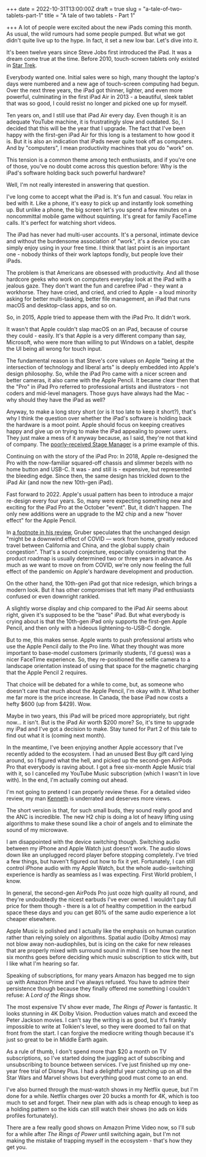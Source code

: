 +++
date = 2022-10-31T13:00:00Z
draft = true
slug = "a-tale-of-two-tablets-part-1"
title = "A tale of two tablets - Part 1"

+++
A lot of people were excited about the new iPads coming this month. As usual, the wild rumours had some people pumped. But what we got didn't quite live up to the hype. In fact, it set a new low bar. Let's dive into it.

It's been twelve years since Steve Jobs first introduced the iPad. It was a dream come true at the time. Before 2010, touch-screen tablets only existed in [Star Trek](https://youtu.be/yVqHoGKQXLI).

Everybody wanted one. Initial sales were so high, many thought the laptop's days were numbered and a new age of touch-screen computing had begun. Over the next three years, the iPad got thinner, lighter, and even more powerful, culminating in the first iPad Air  in 2013 - a beautiful, sleek tablet that was so good, I could resist no longer and picked one up for myself.

Ten years on, and I still use that iPad Air every day. Even though it is an adequate YouTube machine, it is frustratingly slow and outdated. So, I decided that this will be the year that I upgrade. The fact that I've been happy with the first-gen iPad Air for this long is a testament to how good it is. But it is also an indication that iPads never quite took off as computers. And by "computers", I mean productivity machines that you do "work" on.

This tension is a common theme among tech enthusiasts, and if you're one of those, you've no doubt come across this question before: Why is the iPad's software holding back such powerful hardware?

Well, I'm not really interested in answering that question.

<!--more-->

I've long come to accept what the iPad is. It's fun and casual. You relax in bed with it. Like a phone, it's easy to pick up and instantly look something up. But unlike a phone, the big screen let's you spend a few minutes on a noncommittal mobile game without squinting. It's great for family FaceTime calls. It's perfect for watching short videos.

The iPad has never had multi-user accounts. It's a personal, intimate device and without the  burdensome association of "work", it's a device you can simply enjoy using in your free time. I think that last point is an important one - nobody thinks of their work laptops fondly, but people love their iPads.

The problem is that Americans are obsessed with productivity. And all those hardcore geeks who work on computers everyday look at the iPad with a jealous gaze. They don't want the fun and carefree iPad - they want a workhorse. They have cried, and cried, and cried to Apple - a loud minority asking for better multi-tasking, better file management, an iPad that runs macOS and desktop-class apps, and so on.

So, in 2015, Apple tried to appease them with the iPad Pro. It didn't work.

It wasn't that Apple couldn't slap macOS on an iPad, because of course they could - easily. It's that Apple is a very different company than say, Microsoft, who were more than willing to put Windows on a tablet, despite the UI being all wrong for touch input.

The fundamental reason is that Steve's core values on Apple "being at the intersection of technology and liberal arts" is deeply embedded into Apple's design philosophy. So, while the iPad Pro came with a nicer screen and better cameras, it also came with the Apple Pencil. It became clear then that the "Pro" in iPad Pro referred to professional artists and illustrators - not coders and mid-level managers. Those guys have always had the Mac - why should they have the iPad as well?

Anyway, to make a long story short (or is it too late to keep it short?), that's why I think the question over whether the iPad's software is holding back the hardware is a moot point. Apple should focus on keeping creatives happy and give up on trying to make the iPad appealing to power users. They just make a mess of it anyway because, as I said, they're not that kind of company. The [poorly-received Stage Manager](https://www.macrumors.com/2022/10/25/stage-manager-criticized-as-ipados-16-released/) is a prime example of this.

Continuing on with the story of the iPad Pro: In 2018, Apple re-designed the Pro with the now-familiar squared-off chassis and slimmer bezels with no home button and USB-C. It was - and still is - expensive, but represented the bleeding edge. Since then, the same design has trickled down to the iPad Air (and now the new 10th-gen iPad).

Fast forward to 2022. Apple's usual pattern has been to introduce a major re-design every four years. So, many were expecting something new and exciting for the iPad Pro at the October "event". But, it didn't happen. The only new additions were an upgrade to the M2 chip and a new "hover effect" for the Apple Pencil.

In [a footnote in his review](https://daringfireball.net/2022/10/the_2022_ipad#fn1-2022-10-26), Gruber speculates that the unchanged design "might be a downwind effect of COVID — work from home, greatly reduced travel between California and China, and the global supply chain congestion". That's a sound conjecture, especially considering that the product roadmap is usually determined two or three years in advance. As much as we want to move on from COVID, we're only now feeling the full effect of the pandemic on Apple's hardware development and production.

On the other hand, the 10th-gen iPad got that nice redesign, which brings a modern look. But it has other compromises that left many iPad enthusiasts confused or even downright rankled.

A slightly worse display and chip compared to the iPad Air seems about right, given it's supposed to be the "base" iPad. But what everybody is crying about is that the 10th-gen iPad only supports the first-gen Apple Pencil, and then only with a hideous lightening-to-USB-C dongle.

But to me, this makes sense. Apple wants to push professional artists who use the Apple Pencil daily to the Pro line. What they thought was more important to base-model customers (primarily students, I'd guess) was a nicer FaceTime experience. So, they re-positioned the selfie camera to a landscape orientation instead of using that space for the magnetic charging that the Apple Pencil 2 requires.

That choice will be debated for a while to come, but, as someone who doesn't care that much about the Apple Pencil, I'm okay with it. What bother me far more is the price increase. In Canada, the base iPad now costs a hefty $600 (up from $429). Wow.

Maybe in two years, this iPad will be priced more appropriately, but right now... it isn't. But is the iPad Air worth $200 more? So, it's time to upgrade my iPad and I've got a decision to make. Stay tuned for Part 2 of this tale to find out what it is (coming next month).

In the meantime, I've been enjoying another Apple accessory that I've recently added to the ecosystem. I had an unused Best Buy gift card lying around, so I figured what the hell, and picked up the second-gen AirPods Pro that everybody is raving about. I got a free six-month Apple Music trial with it, so I cancelled my YouTube Music subscription (which I wasn't in love with). In the end, I'm actually coming out ahead.

I'm not going to pretend I can properly review these. For a detailed video review, my man [Kenneth](https://youtu.be/q7DhG4pHwho) is underrated and deserves more views.

The short version is that, for such small buds, they sound really good and the ANC is incredible. The new H2 chip is doing a lot of heavy lifting using algorithms to make these sound like a choir of angels and to eliminate the sound of my microwave.

I am disappointed with the device switching though. Switching audio between my iPhone and Apple Watch just doesn't work. The audio slows down like an unplugged record player before stopping completely. I've tried a few things, but haven't figured out how to fix it yet. Fortunately, I can still control iPhone audio with my Apple Watch, but the whole audio-switching experience is hardly as seamless as I was expecting. First World problem, I know.

In general, the second-gen AirPods Pro just ooze high quality all round, and they're undoubtedly the nicest earbuds I've ever owned. I wouldn't pay full price for them though - there is a lot of healthy competition in the earbud space these days and you can get 80% of the same audio experience a lot cheaper elsewhere.

Apple Music is polished and I actually like the emphasis on human curation rather than relying solely on algorithms. Spatial audio (Dolby Atmos) may not blow away non-audiophiles, but is icing on the cake for new releases that are properly mixed with surround sound in mind. I'll see how the next six months goes before deciding which music subscription to stick with, but I like what I'm hearing so far.

Speaking of subscriptions, for many years Amazon has begged me to sign up with Amazon Prime and I've always refused. You have to admire their persistence though because they finally offered me something I couldn't refuse:  A _Lord of the Rings_ show.

The most expensive TV show ever made, _The Rings of Power_ is fantastic. It looks stunning in 4K Dolby Vision. Production values match and exceed the Peter Jackson movies. I can't say the writing is as good, but it's frankly impossible to write at Tolkien's level, so they were doomed to fail on that front from the start. I can forgive the mediocre writing though because it's just so great to be in Middle Earth again.

As a rule of thumb, I don't spend more than $20 a month on TV subscriptions, so I've started doing the juggling act of subscribing and unsubscribing to bounce between services. I've just finished up my one-year free trial of Disney Plus. I had a delightful year catching up on all the Star Wars and Marvel shows but everything good must come to an end.

I've also burned through the must-watch shows in my Netflix queue, but I'm done for a while. Netflix charges over 20 bucks a month for 4K, which is too much to set and forget. Their new plan with ads is cheap enough to keep as a holding pattern so the kids can still watch their shows (no ads on kids profiles fortunately).

There are a few really good shows on Amazon Prime Video now, so I'll sub for a while after _The Rings of Power_ until switching again, but I'm not making the mistake of trapping myself in the ecosystem - that's how they get you.